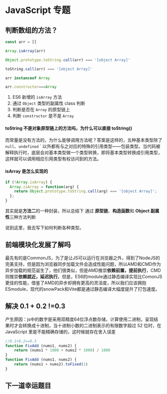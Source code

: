 # JavaScript 专题

## 判断数组的方法？

```JavaScript
const arr = []

Array.isArray(arr)

Object.prototype.toString.call(arr) === '[object Array]'

toString.call(arr) === '[object Array]'

arr instanceof Array

arr.constructor===Array

```

1. ES6 新增的 `isArray` 方法
2. 通过 `Object` 类型的副属性 class 判断
3. 判断是否在 `Array` 的原型链上
4. 判断 `constructor` 是不是 `Array`

#### toString 不是对象原型链上的方法吗，为什么可以直接 toString()

而常量是没有方法的，为什么能够调用方法呢？答案是这样的，五种基本类型除了 `null`、`undefined` ` 以外都有与之对应的特殊的引用类型——包装类型。当代码被解释执行时，底层会对基本类型做一个类型转换，即将基本类型转换成引用类型，这样就可以调用相应引用类型有权访问到的方法。

#### isArray 是怎么实现的

```JavaScript
if (!Array.isArray) {
  Array.isArray = function(arg) {
    return Object.prototype.toString.call(arg) === '[object Array]';
  };
}
```

其实就是**方法二**的一种封装，所以总结下 通过 **原型链**、**构造函数**和 **Object 副属性**三种方法判断

说到这里，我去写下如何判断各种类型。

## 前端模块化发展了解吗

最先有的是CommonJS，为了是让JS可以运行在浏览器之外，得到了NodeJS的完美支持，但是因为浏览器同步加载文件会造成性能问题，所以AMD和CMD作为异步加载的规范诞生了，他们很类似，但是AMD推崇**依赖前置，提前执行**，CMD则推崇**依赖就近，延迟执行**。但是，ES6的module通过静态编译实现比ComonJS更佳的性能，借鉴了AMD的异步却拥有更高的灵活度，所以我们应该拥抱ESmodule，现代的snowPack和Vite都是通过静态编译大幅度提升了打包速度。

## 解决 0.1 + 0.2 !=0.3

产生原因：js中的数字是采用双精度64位浮点数存储，计算使用二进制，呈现结果时才会转换成十进制，当十进制小数的二进制表示的有限数字超过 52 位时，在 JavaScript 里是不能精确存储的，这时候就存在舍入误差

```js
//0.1+0.2==0.3
function FixAdd (nums1, nums2) {
    return (nums1 * 1000 + nums2 * 1000) / 1000
}
function FixAdd (nums1, nums2) {
    return (nums1 + nums2).toFixed(1)
}
```




## 下一道幸运题目
